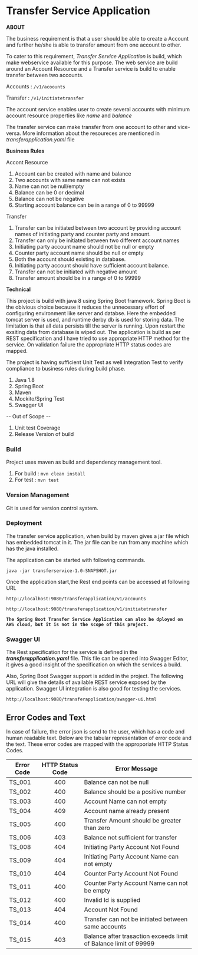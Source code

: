# Transfer Service Application

**ABOUT**

The business requirement is that a user should be able to create a Account and further he/she is able to transfer amount from one account
to other. 

To cater to this requirement, *Transfer Service Application* is build, which make webservice available for this purpose.
The web service are build around an Account Resource and a Transfer service is build to enable transfer between two accounts.

Accounts : `/v1/acoounts`

Transfer : `/v1/initiatetransfer`

The account service enables user to create several accounts with minimum account resource properties like _name_ and _balance_

The transfer service can make transfer from one account to other and vice-versa.
More information about the resoureces are mentioned in _transferapplication.yaml_ file

**Business Rules**

Accont Resource
1. Account can be created with name and balance
2. Two accounts with same name can not exists
3. Name can not be null/empty
4. Balance can be 0 or decimal
5. Balance can not be negative
6. Starting account balance can be in a range of 0  to 99999

Transfer
1. Transfer can be initiated between two account by providing account names of initiating party and counter party and amount.
2. Transfer can only be initiated between two different account names
3. Initiating party account name should not be null or empty
4. Counter party account name should be null or empty
5. Both the account should existing in database.
6. Initiating party account should have sufficient account balance.
7. Transfer can not be initiated with negative amount 
8. Transfer amount should be in a range of 0 to 99999


**Technical**

This project is build with java 8 using Spring Boot framework. Spring Boot is the obivious choice
because it reduces the unnecessary effort of configuring environment like server and databse.
Here the embedded tomcat server is used, and runtime derby db is used for storing data.
The limitation is that all data persists till the server is running. Upon restart the exsiting data from 
database is wiped out.
The application is build as per REST specification and I have tried to use appropriate HTTP method for the service.
On validation failure the appropriate HTTP status codes are mapped.

The project is having sufficient Unit Test as well Integration Test to verify compliance 
to business rules during build phase.



1. Java 1.8
2. Spring Boot
3. Maven
4. Mockito/Spring Test
5. Swagger UI

-- Out of Scope --

1. Unit test Coverage
2. Release Version of build

### Build

Project uses maven as build and dependency management tool.

1) For build : `mvn clean install`
2) For test : `mvn test`


### Version Management
Git is used for version control system.

### Deployment
The transfer service application, when build by maven gives a jar file which has embedded tomcat in it.
The jar file can be run from any machine which has the java installed.

The application can be started with following commands.

`java -jar transferservice-1.0-SNAPSHOT.jar`

Once the application start,the Rest end points can be accessed at following URL 

`http://localhost:9080/transferapplication/v1/accounts`

`http://localhost:9080/transferapplication/v1/initiatetransfer` 



**`The Spring Boot Transfer Service Application can also be dployed on AWS cloud, but it is not in the scope of this project.`**


### Swagger UI


The Rest specification for the service is defined in the **_transferapplication.yaml_** file. This file can be opened into Swagger Editor, it gives a good
insight of the specification on which the services a build.

Also, Spring Boot Swagger support is added in the project. The following URL
will give the details of available REST service exposed by the application.
Swagger UI integration is also good for testing the services. 

`http://localhost:9080/transferapplication/swagger-ui.html` 

## Error Codes and Text 

In case of failure, the error json is send to the user, which has a code and
human readable text. Below are the tabular representation of error code and the text.
These error codes are mapped with the approporiate HTTP Status Codes.

|Error Code | HTTP Status Code | Error Message  |
| --------  |:-------------:| -----|
|TS_001 |400|   Balance can not be null
|TS_002	|400|   Balance should be a positive number
|TS_003	|400|   Account Name can not empty
|TS_004 |409|	Account name already present
|TS_005	|400|	Transfer Amount should be greater than zero
|TS_006	|403|	Balance not sufficient for transfer
|TS_008	|404|	Initiating Party Account Not Found
|TS_009	|404|	Initiating Party Account Name can not empty
|TS_010	|404|	Counter Party Account Not Found
|TS_011	|400|	Counter Party Account Name can not be empty
|TS_012	|400|	Invalid Id is supplied
|TS_013	|404|	Account Not Found
|TS_014	|400|	Transfer can not be initiated between same accounts
|TS_015	|403|	Balance after trasaction exceeds limit of Balance limit of 99999


 
